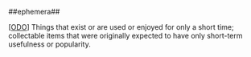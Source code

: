 ##ephemera##

\[[ODO](http://www.oxforddictionaries.com/definition/english/ephemera)\] Things that exist or are used or enjoyed for only a short time; collectable items that were originally expected to have only short-term usefulness or popularity.
